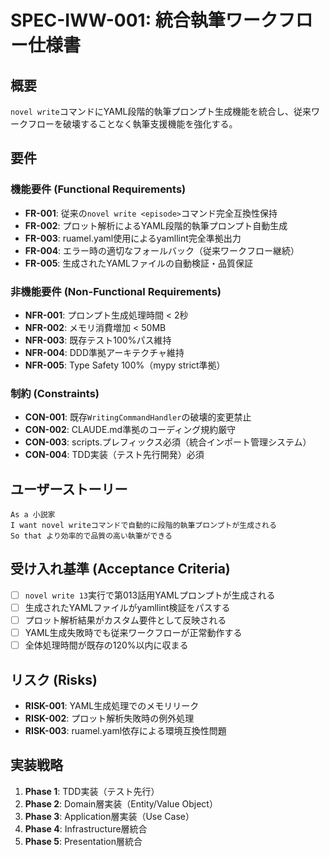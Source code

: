 # SPEC-IWW-001: 統合執筆ワークフロー仕様書

## 概要
`novel write`コマンドにYAML段階的執筆プロンプト生成機能を統合し、従来ワークフローを破壊することなく執筆支援機能を強化する。

## 要件

### 機能要件 (Functional Requirements)
- **FR-001**: 従来の`novel write <episode>`コマンド完全互換性保持
- **FR-002**: プロット解析によるYAML段階的執筆プロンプト自動生成
- **FR-003**: ruamel.yaml使用によるyamllint完全準拠出力
- **FR-004**: エラー時の適切なフォールバック（従来ワークフロー継続）
- **FR-005**: 生成されたYAMLファイルの自動検証・品質保証

### 非機能要件 (Non-Functional Requirements)
- **NFR-001**: プロンプト生成処理時間 < 2秒
- **NFR-002**: メモリ消費増加 < 50MB
- **NFR-003**: 既存テスト100%パス維持
- **NFR-004**: DDD準拠アーキテクチャ維持
- **NFR-005**: Type Safety 100%（mypy strict準拠）

### 制約 (Constraints)
- **CON-001**: 既存`WritingCommandHandler`の破壊的変更禁止
- **CON-002**: CLAUDE.md準拠のコーディング規約厳守
- **CON-003**: scripts.プレフィックス必須（統合インポート管理システム）
- **CON-004**: TDD実装（テスト先行開発）必須

## ユーザーストーリー
```
As a 小説家
I want novel writeコマンドで自動的に段階的執筆プロンプトが生成される
So that より効率的で品質の高い執筆ができる
```

## 受け入れ基準 (Acceptance Criteria)
- [ ] `novel write 13`実行で第013話用YAMLプロンプトが生成される
- [ ] 生成されたYAMLファイルがyamllint検証をパスする
- [ ] プロット解析結果がカスタム要件として反映される
- [ ] YAML生成失敗時でも従来ワークフローが正常動作する
- [ ] 全体処理時間が既存の120%以内に収まる

## リスク (Risks)
- **RISK-001**: YAML生成処理でのメモリリーク
- **RISK-002**: プロット解析失敗時の例外処理
- **RISK-003**: ruamel.yaml依存による環境互換性問題

## 実装戦略
1. **Phase 1**: TDD実装（テスト先行）
2. **Phase 2**: Domain層実装（Entity/Value Object）
3. **Phase 3**: Application層実装（Use Case）
4. **Phase 4**: Infrastructure層統合
5. **Phase 5**: Presentation層統合
